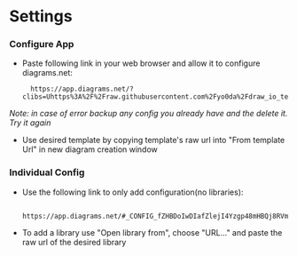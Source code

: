 # Settings

### Configure App

* Paste following link in your web browser and allow it to configure diagrams.net:

        https://app.diagrams.net/?clibs=Uhttps%3A%2F%2Fraw.githubusercontent.com%2Fyo0da%2Fdraw_io_templates%2Fmaster%2Flibraries%2Fsatisfactory_lib.xml#_CONFIG_fZHBDoIwDIafZlejI4Yzgp48mHBQj8RVmI6VzBLBpxcw2YAMl2WHfv3TLysLd4xzAfesVrQXOaTUKuhKLIjYwGBW5BwNFZijztQkwOPuNVhrAcL2ri1xqSNiZRs2tuEBRG0qP25QVhNaXFCpPCloJF3cuNV2Qq4ekb6eNEugXQAnMLIEAuPjmkw7lgimyGvRA7/GQLwePfkvIiJj8G2RRg1jepBKeXIvMviEsxRUuC+e4xgVuqGMB7/jFlxlN0nOOxxWESbd/QI=
    
*Note: in case of error backup any config you already have and the delete it. Try it again*
    
* Use desired template by copying template's raw url into "From template Url" in new diagram creation window

### Individual Config

* Use the following link to only add configuration(no libraries):

        https://app.diagrams.net/#_CONFIG_fZHBDoIwDIafZlejI4Yzgp48mHBQj8RVmI6VzBLBpxcw2YAMl2WHfv3TLysLd4xzAfesVrQXOaTUKuhKLIjYwGBW5BwNFZijztQkwOPuNVhrAcL2ri1xqSNiZRs2tuEBRG0qP25QVhNaXFCpPCloJF3cuNV2Qq4ekb6eNEugXQAnMLIEAuPjmkw7lgimyGvRA7/GQLwePfkvIiJj8G2RRg1jepBKeXIvMviEsxRUuC+e4xgVuqGMB7/jFlxlN0nOOxxWESbd/QI=
        
* To add a library use "Open library from", choose "URL..." and paste the raw url of the desired library
